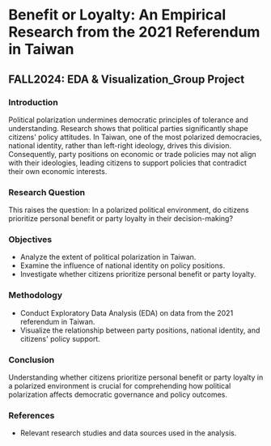 # Benefit or Loyalty: An Empirical Research from the 2021 Referendum in Taiwan
## FALL2024: EDA & Visualization_Group Project

### Introduction

Political polarization undermines democratic principles of tolerance and understanding. Research shows that political parties significantly shape citizens' policy attitudes. In Taiwan, one of the most polarized democracies, national identity, rather than left-right ideology, drives this division. Consequently, party positions on economic or trade policies may not align with their ideologies, leading citizens to support policies that contradict their own economic interests.

### Research Question

This raises the question: In a polarized political environment, do citizens prioritize personal benefit or party loyalty in their decision-making?

### Objectives

- Analyze the extent of political polarization in Taiwan.
- Examine the influence of national identity on policy positions.
- Investigate whether citizens prioritize personal benefit or party loyalty.

### Methodology

- Conduct Exploratory Data Analysis (EDA) on data from the 2021 referendum in Taiwan.
- Visualize the relationship between party positions, national identity, and citizens' policy support.

### Conclusion

Understanding whether citizens prioritize personal benefit or party loyalty in a polarized environment is crucial for comprehending how political polarization affects democratic governance and policy outcomes.

### References

- Relevant research studies and data sources used in the analysis.

